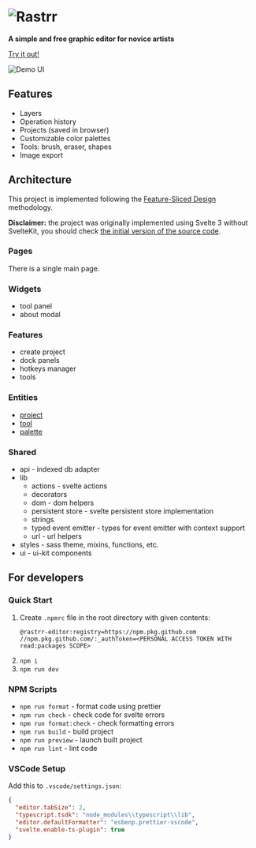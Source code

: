 # ![Rastrr](https://rastrr.ru/github/rastrr-title-logo.svg?v=1)

**A simple and free graphic editor for novice artists**

[Try it out!](https://rastrr.ru/)

![Demo UI](https://rastrr.ru/github/demo.png?v=1)

## Features

- Layers
- Operation history
- Projects (saved in browser)
- Customizable color palettes
- Tools: brush, eraser, shapes
- Image export

## Architecture

This project is implemented following the [Feature-Sliced Design](https://feature-sliced.design/) methodology.

**Disclaimer:** the project was originally implemented using Svelte 3 without SvelteKit, you should check [the initial version of the source code](https://github.com/rastrr-editor/client/tree/svelte-spa).

### Pages

There is a single main page.

### Widgets

- tool panel
- about modal

### Features

- create project
- dock panels
- hotkeys manager
- tools

### Entities

- [project](./src/entities/project)
- [tool](./src/entities/tool)
- [palette](./src/entities/palette)

### Shared

- api - indexed db adapter
- lib
  - actions - svelte actions
  - decorators
  - dom - dom helpers
  - persistent store - svelte persistent store implementation
  - strings
  - typed event emitter - types for event emitter with context support
  - url - url helpers
- styles - sass theme, mixins, functions, etc.
- ui - ui-kit components

## For developers

### Quick Start

1. Create `.npmrc` file in the root directory with given contents:
   ```
   @rastrr-editor:registry=https://npm.pkg.github.com
   //npm.pkg.github.com/:_authToken=<PERSONAL ACCESS TOKEN WITH read:packages SCOPE>
   ```
2. `npm i`
3. `npm run dev`

### NPM Scripts

- `npm run format` - format code using prettier
- `npm run check` - check code for svelte errors
- `npm run format:check` - check formatting errors
- `npm run build` - build project
- `npm run preview` - launch built project
- `npm run lint` - lint code

### VSCode Setup

Add this to `.vscode/settings.json`:

```JSON
{
  "editor.tabSize": 2,
  "typescript.tsdk": "node_modules\\typescript\\lib",
  "editor.defaultFormatter": "esbenp.prettier-vscode",
  "svelte.enable-ts-plugin": true
}
```
